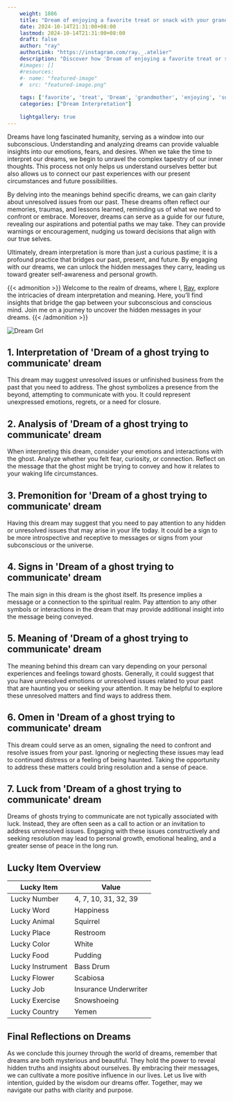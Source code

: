 ```yaml
---
    weight: 1886
    title: "Dream of enjoying a favorite treat or snack with your grandmother."  # Assuming 'title' column exists
    date: 2024-10-14T21:31:00+08:00
    lastmod: 2024-10-14T21:31:00+08:00
    draft: false
    author: "ray"
    authorLink: "https://instagram.com/ray._.atelier"
    description: "Discover how 'Dream of enjoying a favorite treat or snack with your grandmother.' can interpret your future and uncover its significant meanings in your life."
    #images: []
    #resources:
    #- name: "featured-image"
    #  src: "featured-image.png"
    
    tags: ['favorite', 'treat', 'Dream', 'grandmother', 'enjoying', 'snack']
    categories: ["Dream Interpretation"]
    
    lightgallery: true
---
```

    
Dreams have long fascinated humanity, serving as a window into our subconscious. Understanding and analyzing dreams can provide valuable insights into our emotions, fears, and desires. When we take the time to interpret our dreams, we begin to unravel the complex tapestry of our inner thoughts. This process not only helps us understand ourselves better but also allows us to connect our past experiences with our present circumstances and future possibilities.

By delving into the meanings behind specific dreams, we can gain clarity about unresolved issues from our past. These dreams often reflect our memories, traumas, and lessons learned, reminding us of what we need to confront or embrace. Moreover, dreams can serve as a guide for our future, revealing our aspirations and potential paths we may take. They can provide warnings or encouragement, nudging us toward decisions that align with our true selves.

Ultimately, dream interpretation is more than just a curious pastime; it is a profound practice that bridges our past, present, and future. By engaging with our dreams, we can unlock the hidden messages they carry, leading us toward greater self-awareness and personal growth.

{{< admonition >}}
Welcome to the realm of dreams, where I, [Ray](https://instagram.com/ray._.atelier), explore the intricacies of dream interpretation and meaning. Here, you’ll find insights that bridge the gap between your subconscious and conscious mind. Join me on a journey to uncover the hidden messages in your dreams.
{{< /admonition >}}

![Dream Grl](https://cdn.pixabay.com/photo/2017/11/02/03/35/gothic-2910057_1280.jpg "Dream Grl")

## 1. Interpretation of 'Dream of a ghost trying to communicate' dream

This dream may suggest unresolved issues or unfinished business from the past that you need to address. The ghost symbolizes a presence from the beyond, attempting to communicate with you. It could represent unexpressed emotions, regrets, or a need for closure.

## 2. Analysis of 'Dream of a ghost trying to communicate' dream

When interpreting this dream, consider your emotions and interactions with the ghost. Analyze whether you felt fear, curiosity, or connection. Reflect on the message that the ghost might be trying to convey and how it relates to your waking life circumstances.

## 3. Premonition for 'Dream of a ghost trying to communicate' dream

Having this dream may suggest that you need to pay attention to any hidden or unresolved issues that may arise in your life today. It could be a sign to be more introspective and receptive to messages or signs from your subconscious or the universe.

## 4. Signs in 'Dream of a ghost trying to communicate' dream

The main sign in this dream is the ghost itself. Its presence implies a message or a connection to the spiritual realm. Pay attention to any other symbols or interactions in the dream that may provide additional insight into the message being conveyed.

## 5. Meaning of 'Dream of a ghost trying to communicate' dream

The meaning behind this dream can vary depending on your personal experiences and feelings toward ghosts. Generally, it could suggest that you have unresolved emotions or unresolved issues related to your past that are haunting you or seeking your attention. It may be helpful to explore these unresolved matters and find ways to address them.

## 6. Omen in 'Dream of a ghost trying to communicate' dream

This dream could serve as an omen, signaling the need to confront and resolve issues from your past. Ignoring or neglecting these issues may lead to continued distress or a feeling of being haunted. Taking the opportunity to address these matters could bring resolution and a sense of peace.

## 7. Luck from 'Dream of a ghost trying to communicate' dream

Dreams of ghosts trying to communicate are not typically associated with luck. Instead, they are often seen as a call to action or an invitation to address unresolved issues. Engaging with these issues constructively and seeking resolution may lead to personal growth, emotional healing, and a greater sense of peace in the long run.

## Lucky Item Overview
| Lucky Item          | Value              |
|---------------|--------------------|
| Lucky Number        | 4, 7, 10, 31, 32, 39  |
| Lucky Word          | Happiness |
| Lucky Animal        | Squirrel |
| Lucky Place         | Restroom     |
| Lucky Color         | White     |
| Lucky Food          | Pudding      |
| Lucky Instrument    | Bass Drum |
| Lucky Flower        | Scabiosa    |
| Lucky Job           | Insurance Underwriter       |
| Lucky Exercise      | Snowshoeing  |
| Lucky Country       | Yemen    |


##  Final Reflections on Dreams

As we conclude this journey through the world of dreams, remember that dreams are both mysterious and beautiful. They hold the power to reveal hidden truths and insights about ourselves. By embracing their messages, we can cultivate a more positive influence in our lives. Let us live with intention, guided by the wisdom our dreams offer. Together, may we navigate our paths with clarity and purpose.
